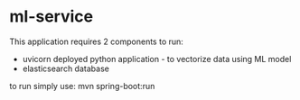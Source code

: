 # ml-service

This application requires 2 components to run:

- uvicorn deployed python application - to vectorize data using ML model
- elasticsearch database

to run simply use:
mvn spring-boot:run
